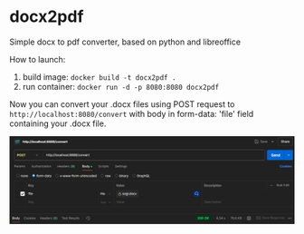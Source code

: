 # docx2pdf
Simple docx to pdf converter, based on python and libreoffice

How to launch:
1) build image: `docker build -t docx2pdf .`
2) run container: `docker run -d -p 8080:8080 docx2pdf`

 Now you can convert your .docx files using POST request to `http://localhost:8080/convert` with body in form-data: 'file' field containing your .docx file.

![img.png](postman-example.png)
